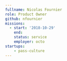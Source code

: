 ```yaml
---
fullname: Nicolas Fournier
role: Product Owner
github: nfournier
missions:
  - start: '2018-10-29'
    end:
    status: service
    employer: octo
startups:
    - pass-culture
---
```

